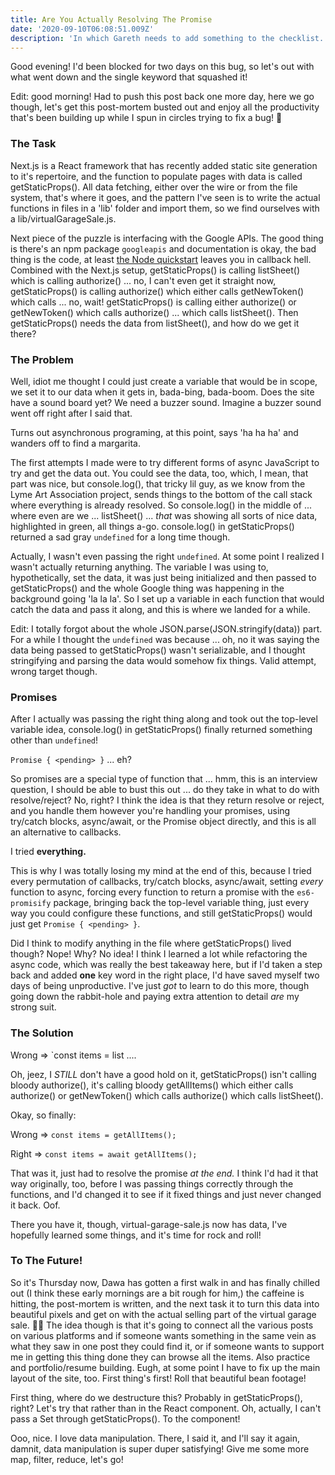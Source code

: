 ```yaml
---
title: Are You Actually Resolving The Promise
date: '2020-09-10T06:08:51.009Z'
description: 'In which Gareth needs to add something to the checklist.'
---
```


Good evening! I'd been blocked for two days on this bug, so let's out with what went down and the single keyword that squashed it!

Edit: good morning! Had to push this post back one more day, here we go though, let's get this post-mortem busted out and enjoy all the productivity that's been building up while I spun in circles trying to fix a bug! 🤣

### The Task

Next.js is a React framework that has recently added static site generation to it's repertoire, and the function to populate pages with data is called getStaticProps(). All data fetching, either over the wire or from the file system, that's where it goes, and the pattern I've seen is to write the actual functions in files in a 'lib' folder and import them, so we find ourselves with a lib/virtualGarageSale.js.

Next piece of the puzzle is interfacing with the Google APIs. The good thing is there's an npm package `googleapis` and documentation is okay, the bad thing is the code, at least [the Node quickstart](https://developers.google.com/sheets/api/quickstart/nodejs) leaves you in callback hell. Combined with the Next.js setup, getStaticProps() is calling listSheet() which is calling authorize() ... no, I can't even get it straight now, getStaticProps() is calling authorize() which either calls getNewToken() which calls ... no, wait! getStaticProps() is calling either authorize() or getNewToken() which calls authorize() ... which calls listSheet(). Then getStaticProps() needs the data from listSheet(), and how do we get it there?

### The Problem

Well, idiot me thought I could just create a variable that would be in scope, we set it to our data when it gets in, bada-bing, bada-boom. Does the site have a sound board yet? We need a buzzer sound. Imagine a buzzer sound went off right after I said that.

Turns out asynchronous programing, at this point, says 'ha ha ha' and wanders off to find a margarita.

The first attempts I made were to try different forms of async JavaScript to try and get the data out. You could see the data, too, which, I mean, that part was nice, but console.log(), that tricky lil guy, as we know from the Lyme Art Association project, sends things to the bottom of the call stack where everything is already resolved. So console.log() in the middle of ... where even are we ... listSheet() ... _that_ was showing all sorts of nice data, highlighted in green, all things a-go. console.log() in getStaticProps() returned a sad gray `undefined` for a long time though.

Actually, I wasn't even passing the right `undefined`. At some point I realized I wasn't actually returning anything. The variable I was using to, hypothetically, set the data, it was just being initialized and then passed to getStaticProps() and the whole Google thing was happening in the background going 'la la la'. So I set up a variable in each function that would catch the data and pass it along, and this is where we landed for a while.

Edit: I totally forgot about the whole JSON.parse(JSON.stringify(data)) part. For a while I thought the `undefined` was because ... oh, no it was saying the data being passed to getStaticProps() wasn't serializable, and I thought stringifying and parsing the data would somehow fix things. Valid attempt, wrong target though.

### Promises

After I actually was passing the right thing along and took out the top-level variable idea, console.log() in getStaticProps() finally returned something other than `undefined`!

`Promise { <pending> }` ... eh?

So promises are a special type of function that ... hmm, this is an interview question, I should be able to bust this out ... do they take in what to do with resolve/reject? No, right? I think the idea is that they return resolve or reject, and you handle them however you're handling your promises, using try/catch blocks, async/await, or the Promise object directly, and this is all an alternative to callbacks.

I tried **everything.**

This is why I was totally losing my mind at the end of this, because I tried every permutation of callbacks, try/catch blocks, async/await, setting _every_ function to async, forcing every function to return a promise with the `es6-promisify` package, bringing back the top-level variable thing, just every way you could configure these functions, and still getStaticProps() would just get `Promise { <pending> }`.

Did I think to modify anything in the file where getStaticProps() lived though? Nope! Why? No idea! I think I learned a lot while refactoring the async code, which was really the best takeaway here, but if I'd taken a step back and added **one** key word in the right place, I'd have saved myself two days of being unproductive. I've just _got_ to learn to do this more, though going down the rabbit-hole and paying extra attention to detail _are_ my strong suit.

### The Solution

Wrong => `const items = list ....

Oh, jeez, I _STILL_ don't have a good hold on it, getStaticProps() isn't calling bloody authorize(), it's calling bloody getAllItems() which either calls authorize() or getNewToken() which calls authorize() which calls listSheet().

Okay, so finally:

Wrong => `const items = getAllItems();`

Right => `const items = await getAllItems();`

That was it, just had to resolve the promise _at the end._ I think I'd had it that way originally, too, before I was passing things correctly through the functions, and I'd changed it to see if it fixed things and just never changed it back. Oof.

There you have it, though, virtual-garage-sale.js now has data, I've hopefully learned some things, and it's time for rock and roll!

### To The Future!

So it's Thursday now, Dawa has gotten a first walk in and has finally chilled out (I think these early mornings are a bit rough for him,) the caffeine is hitting, the post-mortem is written, and the next task it to turn this data into beautiful pixels and get on with the actual selling part of the virtual garage sale. 🤦‍♂️ The idea though is that it's going to connect all the various posts on various platforms and if someone wants something in the same vein as what they saw in one post they could find it, or if someone wants to support me in getting this thing done they can browse all the items. Also practice and portfolio/resume building. Eugh, at some point I have to fix up the main layout of the site, too. First thing's first! Roll that beautiful bean footage!

First thing, where do we destructure this? Probably in getStaticProps(), right? Let's try that rather than in the React component. Oh, actually, I can't pass a Set through getStaticProps(). To the component!

Ooo, nice. I love data manipulation. There, I said it, and I'll say it again, damnit, data manipulation is super duper satisfying! Give me some more map, filter, reduce, let's go!

